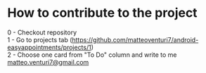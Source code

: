 # How to contribute to the project

0 - Checkout repository <br>
1 - Go to projects tab (https://github.com/matteoventuri7/android-easyappointments/projects/1) <br>
2 - Choose one card from "To Do" column and write to me matteo.venturi7@gmail.com <br>
